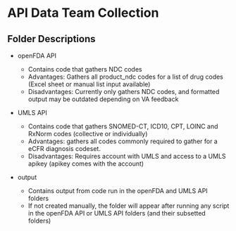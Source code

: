 # API Data Team Collection 

## Folder Descriptions
- openFDA API 
    - Contains code that gathers NDC codes 
    - Advantages: Gathers all product_ndc codes for a list of drug codes (Excel sheet or manual list input available) 
    - Disadvantages: Currently only gathers NDC codes, and formatted output may be outdated depending on VA feedback

- UMLS API
    - Contains code that gathers SNOMED-CT, ICD10, CPT, LOINC and RxNorm codes (collective or individually)
    - Advantages: gathers all codes commonly required to gather for a eCFR diagnosis codeset.
    - Disadvantages: Requires account with UMLS and access to a UMLS apikey (apikey comes with the account)

- output 
    - Contains output from code run in the openFDA and UMLS API folders
    - If not created manually, the folder will appear after running any script in the openFDA API or UMLS API folders (and their subsetted folders)
